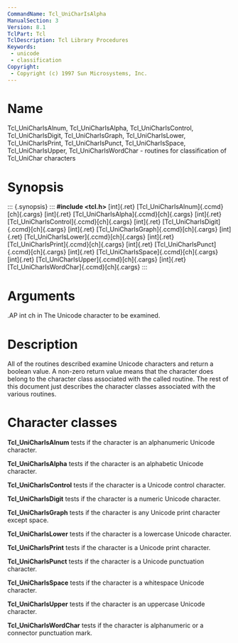 ```yaml
---
CommandName: Tcl_UniCharIsAlpha
ManualSection: 3
Version: 8.1
TclPart: Tcl
TclDescription: Tcl Library Procedures
Keywords:
 - unicode
 - classification
Copyright:
 - Copyright (c) 1997 Sun Microsystems, Inc.
---
```


# Name

Tcl_UniCharIsAlnum, Tcl_UniCharIsAlpha, Tcl_UniCharIsControl, Tcl_UniCharIsDigit, Tcl_UniCharIsGraph, Tcl_UniCharIsLower, Tcl_UniCharIsPrint, Tcl_UniCharIsPunct, Tcl_UniCharIsSpace, Tcl_UniCharIsUpper, Tcl_UniCharIsWordChar - routines for classification of Tcl_UniChar characters

# Synopsis

::: {.synopsis} :::
**#include <tcl.h>**
[int]{.ret} [Tcl_UniCharIsAlnum]{.ccmd}[ch]{.cargs}
[int]{.ret} [Tcl_UniCharIsAlpha]{.ccmd}[ch]{.cargs}
[int]{.ret} [Tcl_UniCharIsControl]{.ccmd}[ch]{.cargs}
[int]{.ret} [Tcl_UniCharIsDigit]{.ccmd}[ch]{.cargs}
[int]{.ret} [Tcl_UniCharIsGraph]{.ccmd}[ch]{.cargs}
[int]{.ret} [Tcl_UniCharIsLower]{.ccmd}[ch]{.cargs}
[int]{.ret} [Tcl_UniCharIsPrint]{.ccmd}[ch]{.cargs}
[int]{.ret} [Tcl_UniCharIsPunct]{.ccmd}[ch]{.cargs}
[int]{.ret} [Tcl_UniCharIsSpace]{.ccmd}[ch]{.cargs}
[int]{.ret} [Tcl_UniCharIsUpper]{.ccmd}[ch]{.cargs}
[int]{.ret} [Tcl_UniCharIsWordChar]{.ccmd}[ch]{.cargs}
:::

# Arguments

.AP int ch in The Unicode character to be examined. 

# Description

All of the routines described examine Unicode characters and return a boolean value. A non-zero return value means that the character does belong to the character class associated with the called routine. The rest of this document just describes the character classes associated with the various routines. 

# Character classes

**Tcl_UniCharIsAlnum** tests if the character is an alphanumeric Unicode character.

**Tcl_UniCharIsAlpha** tests if the character is an alphabetic Unicode character.

**Tcl_UniCharIsControl** tests if the character is a Unicode control character.

**Tcl_UniCharIsDigit** tests if the character is a numeric Unicode character.

**Tcl_UniCharIsGraph** tests if the character is any Unicode print character except space.

**Tcl_UniCharIsLower** tests if the character is a lowercase Unicode character.

**Tcl_UniCharIsPrint** tests if the character is a Unicode print character.

**Tcl_UniCharIsPunct** tests if the character is a Unicode punctuation character.

**Tcl_UniCharIsSpace** tests if the character is a whitespace Unicode character.

**Tcl_UniCharIsUpper** tests if the character is an uppercase Unicode character.

**Tcl_UniCharIsWordChar** tests if the character is alphanumeric or a connector punctuation mark. 

